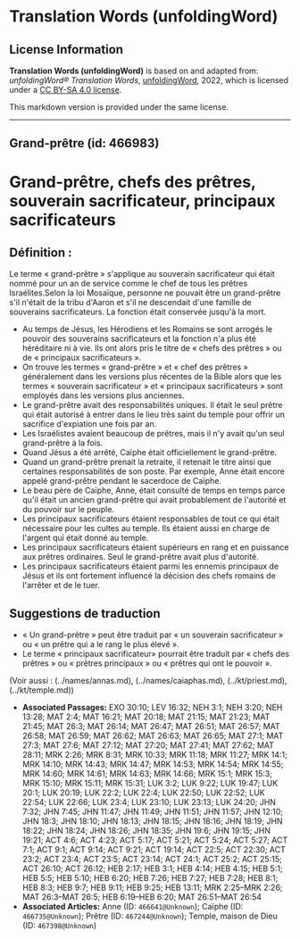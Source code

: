 # Translation Words (unfoldingWord)

## License Information

**Translation Words (unfoldingWord)** is based on and adapted from: _unfoldingWord® Translation Words_, [unfoldingWord](https://unfoldingword.org/utw), 2022, which is licensed under a [CC BY-SA 4.0 license](https://creativecommons.org/licenses/by-sa/4.0/legalcode.en).

This markdown version is provided under the same license.



--------------------------------

## Grand-prêtre (id: 466983)

Grand\-prêtre, chefs des prêtres, souverain sacrificateur, principaux sacrificateurs
====================================================================================

Définition :
------------

Le terme « grand\-prêtre » s'applique au souverain sacrificateur qui était nommé pour un an de service comme le chef de tous les prêtres Israélites.Selon la loi Mosaïque, personne ne pouvait être un grand\-prêtre s'il n'était de la tribu d'Aaron et s'il ne descendait d'une famille de souverains sacrificateurs. La fonction était conservée jusqu'à la mort.

* Au temps de Jésus, les Hérodiens et les Romains se sont arrogés le pouvoir des souverains sacrificateurs et la fonction n'a plus été héréditaire ni à vie. Ils ont alors pris le titre de « chefs des prêtres » ou de « principaux sacrificateurs ».
* On trouve les termes « grand\-prêtre » et « chef des prêtres » généralement dans les versions plus récentes de la Bible alors que les termes « souverain sacrificateur » et « principaux sacrificateurs » sont employés dans les versions plus anciennes.
* Le grand\-prêtre avait des responsabilités uniques. Il était le seul prêtre qui était autorisé à entrer dans le lieu très saint du temple pour offrir un sacrifice d'expiation une fois par an.
* Les Israélistes avaient beaucoup de prêtres, mais il n'y avait qu'un seul grand\-prêtre à la fois.
* Quand Jésus a été arrêté, Caïphe était officiellement le grand\-prêtre.
* Quand un grand\-prêtre prenait la retraite, il retenait le titre ainsi que certaines responsabilités de son poste. Par exemple, Anne était encore appelé grand\-prêtre pendant le sacerdoce de Caïphe.
* Le beau père de Caïphe, Anne, était consulté de temps en temps parce qu'il était un ancien grand\-prêtre qui avait probablement de l'autorité et du pouvoir sur le peuple.
* Les principaux sacrificateurs étaient responsables de tout ce qui était nécessaire pour les cultes au temple. Ils étaient aussi en charge de l'argent qui était donné au temple.
* Les principaux sacrificateurs étaient supérieurs en rang et en puissance aux prêtres ordinaires. Seul le grand\-prêtre avait plus d'autorité.
* Les principaux sacrificateurs étaient parmi les ennemis principaux de Jésus et ils ont fortement influencé la décision des chefs romains de l'arrêter et de le tuer.

Suggestions de traduction
-------------------------

* « Un grand\-prêtre » peut être traduit par « un souverain sacrificateur » ou « un prêtre qui a le rang le plus élevé ».
* Le terme « principaux sacrificateur» pourrait être traduit par « chefs des prêtres » ou « prêtres principaux » ou « prêtres qui ont le pouvoir ».

(Voir aussi : (../names/annas.md), (../names/caiaphas.md), (../kt/priest.md), (../kt/temple.md))

* **Associated Passages:** EXO 30:10; LEV 16:32; NEH 3:1; NEH 3:20; NEH 13:28; MAT 2:4; MAT 16:21; MAT 20:18; MAT 21:15; MAT 21:23; MAT 21:45; MAT 26:3; MAT 26:14; MAT 26:47; MAT 26:51; MAT 26:57; MAT 26:58; MAT 26:59; MAT 26:62; MAT 26:63; MAT 26:65; MAT 27:1; MAT 27:3; MAT 27:6; MAT 27:12; MAT 27:20; MAT 27:41; MAT 27:62; MAT 28:11; MRK 2:26; MRK 8:31; MRK 10:33; MRK 11:18; MRK 11:27; MRK 14:1; MRK 14:10; MRK 14:43; MRK 14:47; MRK 14:53; MRK 14:54; MRK 14:55; MRK 14:60; MRK 14:61; MRK 14:63; MRK 14:66; MRK 15:1; MRK 15:3; MRK 15:10; MRK 15:11; MRK 15:31; LUK 3:2; LUK 9:22; LUK 19:47; LUK 20:1; LUK 20:19; LUK 22:2; LUK 22:4; LUK 22:50; LUK 22:52; LUK 22:54; LUK 22:66; LUK 23:4; LUK 23:10; LUK 23:13; LUK 24:20; JHN 7:32; JHN 7:45; JHN 11:47; JHN 11:49; JHN 11:51; JHN 11:57; JHN 12:10; JHN 18:3; JHN 18:10; JHN 18:13; JHN 18:15; JHN 18:16; JHN 18:19; JHN 18:22; JHN 18:24; JHN 18:26; JHN 18:35; JHN 19:6; JHN 19:15; JHN 19:21; ACT 4:6; ACT 4:23; ACT 5:17; ACT 5:21; ACT 5:24; ACT 5:27; ACT 7:1; ACT 9:1; ACT 9:14; ACT 9:21; ACT 19:14; ACT 22:5; ACT 22:30; ACT 23:2; ACT 23:4; ACT 23:5; ACT 23:14; ACT 24:1; ACT 25:2; ACT 25:15; ACT 26:10; ACT 26:12; HEB 2:17; HEB 3:1; HEB 4:14; HEB 4:15; HEB 5:1; HEB 5:5; HEB 5:10; HEB 6:20; HEB 7:26; HEB 7:27; HEB 7:28; HEB 8:1; HEB 8:3; HEB 9:7; HEB 9:11; HEB 9:25; HEB 13:11; MRK 2:25–MRK 2:26; MAT 26:3–MAT 26:5; HEB 6:19–HEB 6:20; MAT 26:51–MAT 26:54
* **Associated Articles:** Anne (ID: `466641@Unknown`); Caïphe (ID: `466735@Unknown`); Prêtre (ID: `467244@Unknown`); Temple, maison de Dieu (ID: `467398@Unknown`)

